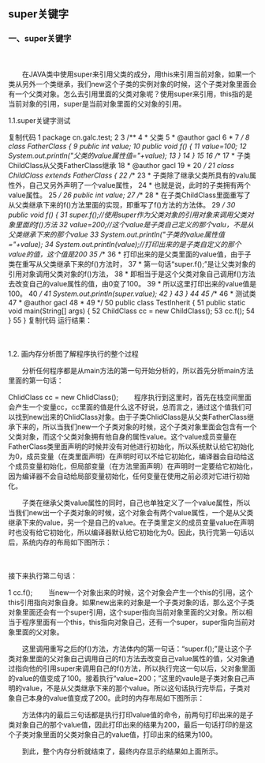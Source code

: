 ## super关键字
### 一、super关键字
　　

　　在JAVA类中使用super来引用父类的成分，用this来引用当前对象，如果一个类从另外一个类继承，我们new这个子类的实例对象的时候，这个子类对象里面会有一个父类对象。怎么去引用里面的父类对象呢？使用super来引用，this指的是当前对象的引用，super是当前对象里面的父对象的引用。

1.1.super关键字测试

复制代码
 1 package cn.galc.test;
 2 
 3 /**
 4  * 父类
 5  * @author gacl
 6  *
 7  */
 8 class FatherClass {
 9     public int value;
10     public void f() {
11         value=100;
12         System.out.println("父类的value属性值="+value);
13     }
14 }
15 
16 /**
17  * 子类ChildClass从父类FatherClass继承
18  * @author gacl
19  *
20  */
21 class ChildClass extends FatherClass {
22     /**
23      * 子类除了继承父类所具有的valu属性外，自己又另外声明了一个value属性，
24      * 也就是说，此时的子类拥有两个value属性。
25      */
26     public int value;
27     /**
28      * 在子类ChildClass里面重写了从父类继承下来的f()方法里面的实现，即重写了f()方法的方法体。
29      */
30     public void f() {
31         super.f();//使用super作为父类对象的引用对象来调用父类对象里面的f()方法
32         value=200;//这个value是子类自己定义的那个valu，不是从父类继承下来的那个value
33         System.out.println("子类的value属性值="+value);
34         System.out.println(value);//打印出来的是子类自定义的那个value的值，这个值是200
35         /**
36          * 打印出来的是父类里面的value值，由于子类在重写从父类继承下来的f()方法时，
37          * 第一句话“super.f();”是让父类对象的引用对象调用父类对象的f()方法，
38          * 即相当于是这个父类对象自己调用f()方法去改变自己的value属性的值，由0变了100。
39          * 所以这里打印出来的value值是100。
40          */
41         System.out.println(super.value);
42     }
43 }
44 
45 /**
46  * 测试类
47  * @author gacl
48  *
49  */
50 public class TestInherit {
51     public static void main(String[] args) {
52         ChildClass cc = new ChildClass();
53         cc.f();
54     }
55 }
复制代码
运行结果：

　　

1.2. 画内存分析图了解程序执行的整个过程

　　分析任何程序都是从main方法的第一句开始分析的，所以首先分析main方法里面的第一句话：

ChlidClass cc = new ChlidClass();
　　程序执行到这里时，首先在栈空间里面会产生一个变量cc，cc里面的值是什么这不好说，总而言之，通过这个值我们可以找到new出来的ChlidClass对象。由于子类ChlidClass是从父类FatherClass继承下来的，所以当我们new一个子类对象的时候，这个子类对象里面会包含有一个父类对象，而这个父类对象拥有他自身的属性value。这个value成员变量在FatherClass类里面声明的时候并没有对他进行初始化，所以系统默认给它初始化为0，成员变量（在类里面声明）在声明时可以不给它初始化，编译器会自动给这个成员变量初始化，但局部变量（在方法里面声明）在声明时一定要给它初始化，因为编译器不会自动给局部变量初始化，任何变量在使用之前必须对它进行初始化。

　　子类在继承父类value属性的同时，自己也单独定义了一个value属性，所以当我们new出一个子类对象的时候，这个对象会有两个value属性，一个是从父类继承下来的value，另一个是自己的value。在子类里定义的成员变量value在声明时也没有给它初始化，所以编译器默认给它初始化为0。因此，执行完第一句话以后，系统内存的布局如下图所示：

　

接下来执行第二句话：

1 cc.f();
　　当new一个对象出来的时候，这个对象会产生一个this的引用，这个this引用指向对象自身。如果new出来的对象是一个子类对象的话，那么这个子类对象里面还会有一个super引用，这个super指向当前对象里面的父对象。所以相当于程序里面有一个this，this指向对象自己，还有一个super，super指向当前对象里面的父对象。

　　这里调用重写之后的f()方法，方法体内的第一句话：“super.f();”是让这个子类对象里面的父对象自己调用自己的f()方法去改变自己value属性的值，父对象通过指向他的引用super来调用自己的f()方法，所以执行完这一句以后，父对象里面的value的值变成了100。接着执行“value=200；”这里的vaule是子类对象自己声明的value，不是从父类继承下来的那个value。所以这句话执行完毕后，子类对象自己本身的value值变成了200。此时的内存布局如下图所示：  



　　方法体内的最后三句话都是执行打印value值的命令，前两句打印出来的是子类对象自己的那个value值，因此打印出来的结果为200，最后一句话打印的是这个子类对象里面的父类对象自己的value值，打印出来的结果为100。  

　　到此，整个内存分析就结束了，最终内存显示的结果如上面所示。  